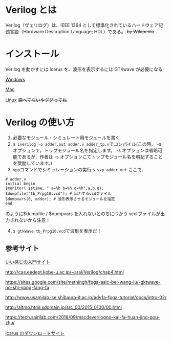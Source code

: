 # Verilog とは

Verilog（ヴェリログ）は、IEEE 1364 として標準化されているハードウェア記述言語（Hardware Description Language; HDL）である。 ~~by Wikipedia~~

# インストール

Verilog を動かすには Icarus を、波形を表示するには GTKwave が必要になる

[Windows](http://altmo.html.xdomain.jp/src_00/2015_0100/00.html)

[Mac](https://tech.sairilab.com/2018/09/macdeverilogno-kai-fa-huan-jing-gou-zhu/)

[Linux](#) ~~調べてないやググってね~~

# Verilog の使い方

1. 必要なモジュール・シミュレート用モジュールを書く
1. `$ iverilog -o adder.out adder.v adder_tp.v`でコンパイル(この時、 -s オプションで，トップモジュール名を指定します。 -s オプションは省略可能であるが，作者は -s オプションにてトップモジュール名を明記することを奨励しています。)
1. `vpp`コマンドでシミュレーションの実行 `$ vvp adder.out`
   ここで、

```
# adder.v
initial begin
$monitor( $stime, " a=%h b=%h q=%h",a,b,q);
$dumpfile("tb_Prpg10.vcd"); # 出力するvcdファイル
$dumpvars(0, adder); # 波形表示させるモジュールを指定
end
```

のように\$dumpfile / \$dumpvars を入れないとのちにつかう vcd ファイルが出力されないから注意！

4. `$ gtkwave tb_Prpg10.vcd`で波形を表示だ！

## 参考サイト

[いい感じの入門サイト](http://cas.eedept.kobe-u.ac.jp/~arai/Verilog/index.html)

http://cas.eedept.kobe-u.ac.jp/~arai/Verilog/chap4.html

https://sites.google.com/site/methingh/fpga-asic-bei-wang-lu/-gktwave-no-shi-yong-fang-fa

http://www.usamilab.ise.shibaura-it.ac.jp/adv1a-fpga-tutorial/docs/intro-02/

http://altmo.html.xdomain.jp/src_00/2015_0100/00.html

https://tech.sairilab.com/2018/09/macdeverilogno-kai-fa-huan-jing-gou-zhu/

[Icarus のダウンロードサイト](http://bleyer.org/icarus/)

